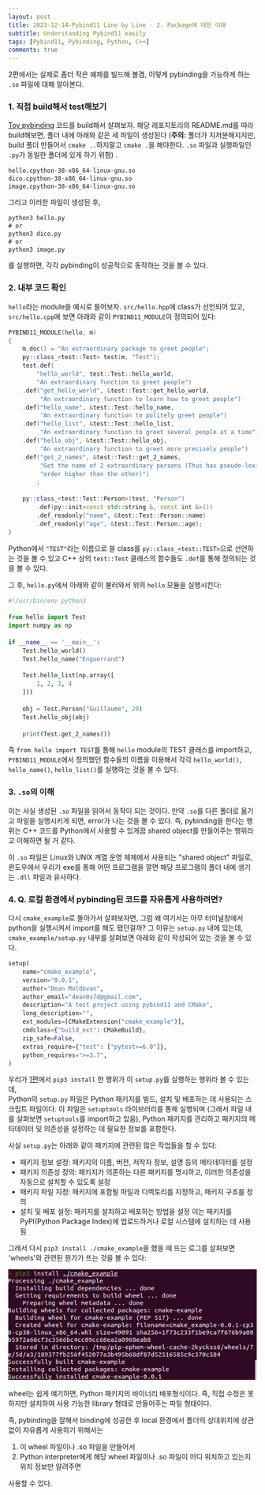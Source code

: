 ```yaml
---
layout: post
title: 2023-12-14-Pybind11 Line by Line - 2. Package에 대한 이해
subtitle: Understanding Pybind11 easily
tags: [Pybind11, Pybinding, Python, C++]
comments: true
---
```


2편에서는 실제로 좀더 작은 예제를 빌드해 볼겸, 이렇게 pybinding을 가능하게 하는 `.so` 파일에 대해 알아본다.

### 1. 직접 build해서 test해보기

[Toy pybinding](https://github.com/LimHyungTae/hello_pybinding) 코드를 build해서 살펴보자.
해당 레포지토리의 README.md를 따라 build해보면, 폴더 내에 아래와 같은 세 파일이 생성된다 (**주의:** 폴더가 지저분해지지만, build 폴더 만들어서 `cmake ..`하지말고 `cmake .`을 해야한다. `.so` 파일과 실행파일인 `.py`가 동일한 폴더에 있게 하기 위함) .
```commandline
hello.cpython-38-x86_64-linux-gnu.so
dico.cpython-38-x86_64-linux-gnu.so
image.cpython-38-x86_64-linux-gnu.so
```

그리고 이러한 파일이 생성된 후,

```commandline
python3 hello.py
# or
python3 dico.py
# or 
python3 image.py
```

를 실행하면, 각각 pybinding이 성공적으로 동작하는 것을 볼 수 있다.

### 2. 내부 코드 확인

`hello`라는 module을 예시로 들어보자. `src/hello.hpp`에 class가 선언되어 있고, `src/hello.cpp`에 보면 아래와 같이 `PYBIND11_MODULE`이 정의되어 있다:
```cpp
PYBIND11_MODULE(hello, m)
{
    m.doc() = "An extraordinary package to greet people";
    py::class_<test::Test> test(m, "Test");
    test.def(
        "hello_world", test::Test::hello_world,
        "An extraordinary function to greet people")
    .def("get_hello_world", &test::Test::get_hello_world,
         "An extraordinary function to learn how to greet people")
    .def("hello_name", &test::Test::hello_name,
         "An extraordinary function to politely greet people")
    .def("hello_list", &test::Test::hello_list,
         "An extraordinary function to greet several people at a time")
    .def("hello_obj", &test::Test::hello_obj,
         "An extraordinary function to greet more precisely people")
    .def("get_2_names", &test::Test::get_2_names,
         "Get the name of 2 extraordinary persons (Thus has pseudo-lexicographic "
         "order higher than the other)")
        ;

    py::class_<test::Test::Person>(test, "Person")
        .def(py::init<const std::string &, const int &>())
        .def_readonly("name", &test::Test::Person::name)
        .def_readonly("age", &test::Test::Person::age);
}
```
Python에서 `"TEST"`라는 이름으로 쓸 class를 `py::class_<test::TEST>`으로 선언하는 것을 볼 수 있고 C++ 상의 `test::Test` 클래스의 함수들도 `.def`를 통해 정의되는 것을 볼 수 있다.

그 후, `hello.py`에서 아래와 같이 불러와서 위의 `hello` 모듈을 실행시킨다:

```python
#!/usr/bin/env python3

from hello import Test
import numpy as np

if __name__ == '__main__':
    Test.hello_world()
    Test.hello_name("Enguerrand")

    Test.hello_list(np.array([
        1, 2, 3, 4
    ]))

    obj = Test.Person("Guillaume", 20)
    Test.hello_obj(obj)

    print(Test.get_2_names())
```

즉 `from hello import TEST`를 통해 `hello` module의 TEST 클래스를 import하고, 
`PYBIND11_MODULE`에서 정의했던 함수들의 이름을 이용해서 각각 `hello_world()`, `hello_name()`, `hello_list()`를 실행하는 것을 볼 수 있다.

### 3. `.so`의 이해

이는 사실 생성된 `.so` 파일을 읽어서 동작이 되는 것이다. 만약 `.so`를 다른 폴더로 옮기고 파일을 실행시키게 되면, error가 나는 것을 볼 수 있다.
즉, pybinding을 한다는 행위는 C++ 코드를 Python에서 사용할 수 있게끔 shared object를 만들어주는 행위라고 이해하면 될 거 같다.

이 `.so` 파일은 Linux와 UNIX 계열 운영 체제에서 사용되는 "shared object" 파일로, 윈도우에서 우리가 exe를 통해 어떤 프로그램을 깔면 해당 프로그램의 폴더 내에 생기는 `.dll` 파일과 유사하다.

### 4. Q. 로컬 환경에서 pybinding된 코드를 자유롭게 사용하려면? 

다시 `cmake_example`로 돌아가서 살펴보자면, 그럼 왜 여기서는 아무 터미널창에서 python을 실행시켜서 import를 해도 됐던걸까?
그 이유는 `setup.py` 내에 있는데, `cmake_example/setup.py` 내부를 살펴보면 아래와 같이 작성되어 있는 것을 볼 수 있다.

```python
setup(
    name="cmake_example",
    version="0.0.1",
    author="Dean Moldovan",
    author_email="dean0x7d@gmail.com",
    description="A test project using pybind11 and CMake",
    long_description="",
    ext_modules=[CMakeExtension("cmake_example")],
    cmdclass={"build_ext": CMakeBuild},
    zip_safe=False,
    extras_require={"test": ["pytest>=6.0"]},
    python_requires=">=3.7",
)
```

우리가 [1편](https://limhyungtae.github.io/2023-12-14-Pybind11-Line-by-Line-1.-Open-Source-Codes-Analyses/)에서 `pip3 install` 한 행위가 이 `setup.py`를 실행하는 행위라 볼 수 있는데,  
Python의 `setup.py` 파일은 Python 패키지를 빌드, 설치 및 배포하는 데 사용되는 스크립트 파일이다.
이 파일은 `setuptools` 라이브러리를 통해 실행되며 (그래서 파일 내를 살펴보면 `setuptools`를 import하고 있음), 
Python 패키지를 관리하고 패키지의 메타데이터 및 의존성을 설정하는 데 필요한 정보를 포함한다.

사실 `setup.py`는 아래와 같이 패키지에 관련된 많은 작업들을 할 수 있다:
- 패키지 정보 설정: 패키지의 이름, 버전, 저작자 정보, 설명 등의 메타데이터를 설정
- 패키지 의존성 정의: 패키지가 의존하는 다른 패키지를 명시하고, 이러한 의존성을 자동으로 설치할 수 있도록 설정
- 패키지 파일 지정: 패키지에 포함될 파일과 디렉토리를 지정하고, 패키지 구조를 정의
- 설치 및 배포 설정: 패키지를 설치하고 배포하는 방법을 설정 이는 패키지를 PyPI(Python Package Index)에 업로드하거나 로컬 시스템에 설치하는 데 사용됨

그래서 다시 `pip3 install ./cmake_example`을 했을 때 뜨는 로그를 살펴보면 'wheels'와 관련된 뭔가가 뜨는 것을 볼 수 있다:

![](/img/pybinding_cmake_example_results.png)

wheel는 쉽게 얘기하면, Python 패키지의 바이너리 배포형식이다. 즉, 직접 수정은 못 하지만 설치하여 사용 가능한 library 형태로 만들어주는 파일 형태이다.

즉, pybinding을 잘해서 binding에 성공한 후 local 환경에서 폴더의 상대위치에 상관없이 자유롭게 사용하기 위해서는 

1. 이 wheel 파일이나 .so 파일을 만들어서 
2. Python interpreter에게 해당 wheel 파일이나 .so 파일이 어디 위치하고 있는지 위치 정보만 알려주면 

사용할 수 있다. 



